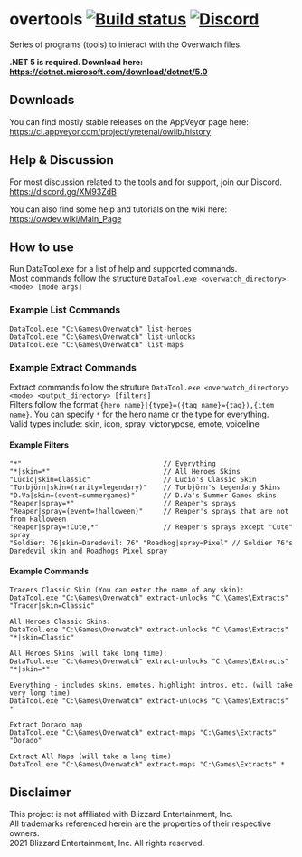 # overtools [![Build status](https://ci.appveyor.com/api/projects/status/5quie68hde5e1hs2?svg=true)](https://ci.appveyor.com/project/yretenai/owlib) [![Discord](https://img.shields.io/discord/346445737367699456.svg?label=&logo=discord&logoColor=ffffff&color=7389D8&labelColor=6A7EC2)](https://discord.gg/XM93ZdB)

Series of programs (tools) to interact with the Overwatch files.

**.NET 5 is required. Download here: https://dotnet.microsoft.com/download/dotnet/5.0**

## Downloads
You can find mostly stable releases on the AppVeyor page here:  
https://ci.appveyor.com/project/yretenai/owlib/history

## Help & Discussion
For most discussion related to the tools and for support, join our Discord. https://discord.gg/XM93ZdB  


You can also find some help and tutorials on the wiki here:  
https://owdev.wiki/Main_Page

## How to use
Run DataTool.exe for a list of help and supported commands.  
Most commands follow the structure `DataTool.exe <overwatch_directory> <mode> [mode args]`

### Example List Commands
```
DataTool.exe "C:\Games\Overwatch" list-heroes
DataTool.exe "C:\Games\Overwatch" list-unlocks
DataTool.exe "C:\Games\Overwatch" list-maps
```

### Example Extract Commands
Extract commands follow the struture `DataTool.exe <overwatch_directory> <mode> <output_directory> [filters]`  
Filters follow the format `{hero name}|{type}=({tag name}={tag}),{item name}`. You can specify `*` for the hero name or the type for everything.  
Valid types include: skin, icon, spray, victorypose, emote, voiceline

#### Example Filters
```
"*"                                   // Everything
"*|skin=*"                            // All Heroes Skins
"Lúcio|skin=Classic"                  // Lucio's Classic Skin
"Torbjörn|skin=(rarity=legendary)"    // Torbjörn's Legendary Skins
"D.Va|skin=(event=summergames)"       // D.Va's Summer Games skins
"Reaper|spray=*"                      // Reaper's sprays
"Reaper|spray=(event=!halloween)"     // Reaper's sprays that are not from Halloween
"Reaper|spray=!Cute,*"                // Reaper's sprays except "Cute" spray
"Soldier: 76|skin=Daredevil: 76" "Roadhog|spray=Pixel" // Soldier 76's Daredevil skin and Roadhogs Pixel spray
```

#### Example Commands
```
Tracers Classic Skin (You can enter the name of any skin):
DataTool.exe "C:\Games\Overwatch" extract-unlocks "C:\Games\Extracts" "Tracer|skin=Classic"

All Heroes Classic Skins:
DataTool.exe "C:\Games\Overwatch" extract-unlocks "C:\Games\Extracts" "*|skin=Classic"

All Heroes Skins (will take long time):
DataTool.exe "C:\Games\Overwatch" extract-unlocks "C:\Games\Extracts" "*|skin=*"

Everything - includes skins, emotes, highlight intros, etc. (will take very long time)
DataTool.exe "C:\Games\Overwatch" extract-unlocks "C:\Games\Extracts" *

Extract Dorado map
DataTool.exe "C:\Games\Overwatch" extract-maps "C:\Games\Extracts" "Dorado"

Extract All Maps (will take a long time)
DataTool.exe "C:\Games\Overwatch" extract-maps "C:\Games\Extracts" *
```

## Disclaimer
This project is not affiliated with Blizzard Entertainment, Inc.  
All trademarks referenced herein are the properties of their respective owners.  
2021 Blizzard Entertainment, Inc. All rights reserved.
